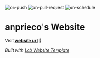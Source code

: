 
  ![on-push](../../actions/workflows/on-push.yaml/badge.svg)
  ![on-pull-request](../../actions/workflows/on-pull-request.yaml/badge.svg)
  ![on-schedule](../../actions/workflows/on-schedule.yaml/badge.svg)

  # anprieco's Website

  Visit **[website url](#)** 🚀

  _Built with [Lab Website Template](https://greene-lab.gitbook.io/lab-website-template-docs)_
